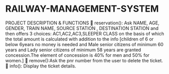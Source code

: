 # RAILWAY-MANAGEMENT-SYSTEM
PROJECT DESCRIPTION &amp; FUNCTIONS  reservation(): Ask NAME, AGE, GENDER, TRAIN NAME, SOURCE STATION , DESTINATION STATION and then offers 3 choices: AC1,AC2,AC3,SLEEPER CLASS on the basis of which the total amount is calculated with addition to the info [children of 6 or below 6years no money is needed and Male senior citizens of minimum 60 years and Lady senior citizens of minimum 58 years are granted concession.The element of concession is 40% for men and 50% for women.]  remove():Ask the pnr number from the user to delete the ticket.  info(): Display the ticket details.
